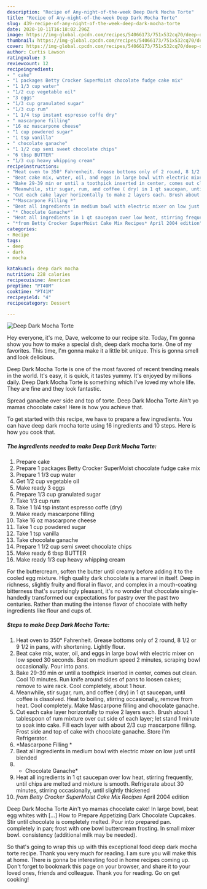 ```yaml
---
description: "Recipe of Any-night-of-the-week Deep Dark Mocha Torte"
title: "Recipe of Any-night-of-the-week Deep Dark Mocha Torte"
slug: 439-recipe-of-any-night-of-the-week-deep-dark-mocha-torte
date: 2020-10-11T16:18:02.296Z
image: https://img-global.cpcdn.com/recipes/54066173/751x532cq70/deep-dark-mocha-torte-recipe-main-photo.jpg
thumbnail: https://img-global.cpcdn.com/recipes/54066173/751x532cq70/deep-dark-mocha-torte-recipe-main-photo.jpg
cover: https://img-global.cpcdn.com/recipes/54066173/751x532cq70/deep-dark-mocha-torte-recipe-main-photo.jpg
author: Curtis Lawson
ratingvalue: 3
reviewcount: 12
recipeingredient:
- " cake"
- "1 packages Betty Crocker SuperMoist chocolate fudge cake mix"
- "1 1/3 cup water"
- "1/2 cup vegetable oil"
- "3 eggs"
- "1/3 cup granulated sugar"
- "1/3 cup rum"
- "1 1/4 tsp instant espresso coffe dry"
- " mascarpone filling"
- "16 oz mascarpone cheese"
- "1 cup powdered sugar"
- "1 tsp vanilla"
- " chocolate ganache"
- "1 1/2 cup semi sweet chocolate chips"
- "6 tbsp BUTTER"
- "1/3 cup heavy whipping cream"
recipeinstructions:
- "Heat oven to 350° Fahrenheit. Grease bottoms only of 2 round, 8 1/2 or 9 1/2 in pans, with shortening. Lightly flour."
- "Beat cake mix, water, oil, and eggs in large bowl with electric mixer on low speed 30 seconds. Beat on medium speed 2 minutes, scraping bowl occasionally. Pour into pans."
- "Bake 29-39 min or until a toothpick inserted in center, comes out clean. Cool 10 minutes. Run knife around sides of pans to loosen cakes; remove to wire rack. Cool completely, about 1 hour."
- "Meanwhile, stir sugar, rum, and coffee ( dry) in 1 qt saucepan, until coffee is dissolved. Heat to boiling, stirring occasionally, remove from heat. Cool completely. Make Mascarpone filling and chocolate ganache."
- "Cut each cake layer horizontally to make 2 layers each. Brush about 1 tablespoon of rum mixture over cut side of each layer; let stand 1 minute to soak into cake. Fill each layer with about 2/3 cup mascarpone filling. Frost side and top of cake with chocolate ganache. Store I&#39;m Refrigerator."
- "*Mascarpone Filling *"
- "Beat all ingredients in medium bowl with electric mixer on low just until blended"
- "* Chocolate Ganache*"
- "Heat all ingredients in 1 qt saucepan over low heat, stirring frequently, until chips are melted and mixture is smooth. Refrigerate about 30 minutes, stirring occasionally, until slightly thickened"
- "*from Betty Crocker SuperMoist Cake Mix Recipes* April 2004 edition"
categories:
- Recipe
tags:
- deep
- dark
- mocha

katakunci: deep dark mocha 
nutrition: 228 calories
recipecuisine: American
preptime: "PT40M"
cooktime: "PT41M"
recipeyield: "4"
recipecategory: Dessert

---
```



![Deep Dark Mocha Torte](https://img-global.cpcdn.com/recipes/54066173/751x532cq70/deep-dark-mocha-torte-recipe-main-photo.jpg)

Hey everyone, it's me, Dave, welcome to our recipe site. Today, I'm gonna show you how to make a special dish, deep dark mocha torte. One of my favorites. This time, I'm gonna make it a little bit unique. This is gonna smell and look delicious.

Deep Dark Mocha Torte is one of the most favored of recent trending meals in the world. It's easy, it is quick, it tastes yummy. It's enjoyed by millions daily. Deep Dark Mocha Torte is something which I've loved my whole life. They are fine and they look fantastic.

Spread ganache over side and top of torte. Deep Dark Mocha Torte Ain&#39;t yo mamas chocolate cake! Here is how you achieve that.


To get started with this recipe, we have to prepare a few ingredients. You can have deep dark mocha torte using 16 ingredients and 10 steps. Here is how you cook that.

<!--inarticleads1-->

##### The ingredients needed to make Deep Dark Mocha Torte:

1. Prepare  cake
1. Prepare 1 packages Betty Crocker SuperMoist chocolate fudge cake mix
1. Prepare 1 1/3 cup water
1. Get 1/2 cup vegetable oil
1. Make ready 3 eggs
1. Prepare 1/3 cup granulated sugar
1. Take 1/3 cup rum
1. Take 1 1/4 tsp instant espresso coffe (dry)
1. Make ready  mascarpone filling
1. Take 16 oz mascarpone cheese
1. Take 1 cup powdered sugar
1. Take 1 tsp vanilla
1. Take  chocolate ganache
1. Prepare 1 1/2 cup semi sweet chocolate chips
1. Make ready 6 tbsp BUTTER
1. Make ready 1/3 cup heavy whipping cream


For the buttercream, soften the butter until creamy before adding it to the cooled egg mixture. High quality dark chocolate is a marvel in itself. Deep in richness, slightly fruity and floral in flavor, and complex in a mouth-coating bitterness that&#39;s surprisingly pleasant, it&#39;s no wonder that chocolate single-handedly transformed our expectations for pastry over the past two centuries. Rather than muting the intense flavor of chocolate with hefty ingredients like flour and cups of. 

<!--inarticleads2-->

##### Steps to make Deep Dark Mocha Torte:

1. Heat oven to 350° Fahrenheit. Grease bottoms only of 2 round, 8 1/2 or 9 1/2 in pans, with shortening. Lightly flour.
1. Beat cake mix, water, oil, and eggs in large bowl with electric mixer on low speed 30 seconds. Beat on medium speed 2 minutes, scraping bowl occasionally. Pour into pans.
1. Bake 29-39 min or until a toothpick inserted in center, comes out clean. Cool 10 minutes. Run knife around sides of pans to loosen cakes; remove to wire rack. Cool completely, about 1 hour.
1. Meanwhile, stir sugar, rum, and coffee ( dry) in 1 qt saucepan, until coffee is dissolved. Heat to boiling, stirring occasionally, remove from heat. Cool completely. Make Mascarpone filling and chocolate ganache.
1. Cut each cake layer horizontally to make 2 layers each. Brush about 1 tablespoon of rum mixture over cut side of each layer; let stand 1 minute to soak into cake. Fill each layer with about 2/3 cup mascarpone filling. Frost side and top of cake with chocolate ganache. Store I&#39;m Refrigerator.
1. *Mascarpone Filling *
1. Beat all ingredients in medium bowl with electric mixer on low just until blended
1. * Chocolate Ganache*
1. Heat all ingredients in 1 qt saucepan over low heat, stirring frequently, until chips are melted and mixture is smooth. Refrigerate about 30 minutes, stirring occasionally, until slightly thickened
1. *from Betty Crocker SuperMoist Cake Mix Recipes* April 2004 edition


Deep Dark Mocha Torte Ain&#39;t yo mamas chocolate cake! In large bowl, beat egg whites with […] How to Prepare Appetizing Dark Chocolate Cupcakes. Stir until chocolate is completely melted. Pour into prepared pan. completely in pan; frost with one bowl buttercream frosting. In small mixer bowl. consistency (additional milk may be needed). 

So that's going to wrap this up with this exceptional food deep dark mocha torte recipe. Thank you very much for reading. I am sure you will make this at home. There is gonna be interesting food in home recipes coming up. Don't forget to bookmark this page on your browser, and share it to your loved ones, friends and colleague. Thank you for reading. Go on get cooking!
